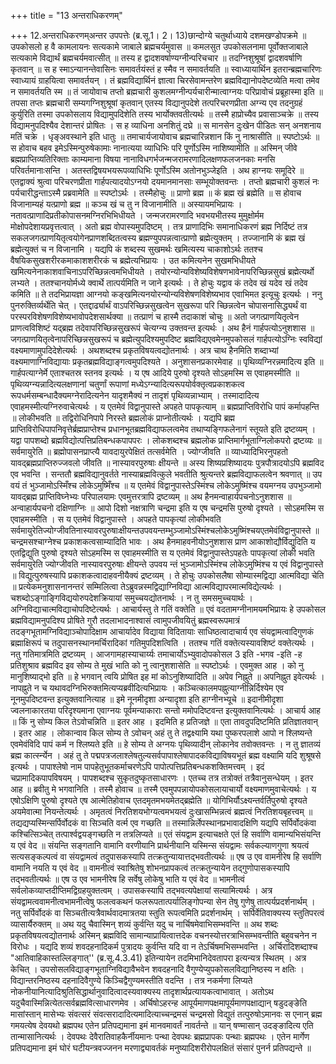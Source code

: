 +++
title = "13 अन्तराधिकरणम्"

+++
12.अन्तराधिकरणम्अन्तर उपपत्तेः (ब्र.सू.1। 2। 13)छान्दोग्ये चतुर्थाध्याये दशमखण्डोपक्रमे ॥ उपकोसलो ह वै कामलायनः सत्यकामे जाबाले ब्रह्मचर्यमुवास ॥ कमलसुत उपकोसलनामा पूर्वोक्तजाबाले सत्यकामे विद्यार्थं ब्रह्मचर्यमवात्सीत् ॥ तस्य ह द्वादशवर्षाण्यग्नीन्परिचचार ॥ तदग्निशुश्रूषां द्वादशवर्षाणि कृतवान् ॥ स ह स्माऽन्यानन्तेवासिनः समावर्तयंस्तं ह स्मैव न समावर्तयति ॥ स्वाध्यायार्थिन इतरान्ब्रह्मचारिणः स्वाध्यायं ग्राहयित्वा समावर्तयन् । तं ब्रह्मविद्यार्थिनं ज्ञात्वा चिरसेवामन्तरेण ब्रह्मविद्यानोपदेष्टव्येति मत्वा तमेव न समावर्तयति स्म ॥ तं जायोवाच तप्तो ब्रह्मचारी कुशलमग्नीन्पर्यचारीन्मात्वाग्नयः परिप्रावोचं प्रब्रूहास्मा इति ॥ तपसा तप्तः ब्रह्मचारी सम्यगग्निशुश्रूषां कृतवान् एतस्य विद्यानुपदेशे तत्परिचरणप्रीता अग्न्य एव तदनुग्रहं कुर्युरिति तस्मा उपकोसलाय विद्यामुपदिशेति तस्य भार्योक्तवतीत्यर्थः ॥ तस्मै हाप्रोच्यैव प्रवासाञ्चक्रे ॥ तस्य विद्यामनुपदिश्यैव देशान्तरं प्रोषितः । स ह व्याधिना अनशितुं दघ्रे ॥ स मानसेन दुःखेन पीडितः सन् अनशनाय मतिं चक्रे । धृङ्अवस्थाने इति धातुः ॥ तमाचार्यजायोवाच ब्रह्मचारिन्नशान किं नु नाश्रासीति ॥ स्पष्टोऽर्थः ॥ स होवाच बहव इमेऽस्मिन्पुरुषेकामाः नानात्यया व्याधिभिः परि पूर्णोऽस्मि नाशिष्यामीति ॥ अस्मिन् जीवे ब्रह्मप्राप्तिव्यतिरिक्ताः काम्यमाना विषया नानाविधगर्भजन्मजरामरणादिलक्षणफलजनकाः मनसि परिवर्तमानाःसन्ति । अतस्तद्विषयभयरूपव्याधिभिः पूर्णोऽस्मि अतोनभुञ्जेइति । अथ हाग्नयः समूदिरे ॥ एतद्वाक्यं श्रुत्वा परिचरणप्रीता गार्हपत्यादयोऽग्नयो दयमानमानसाः सम्भूयोक्तवन्तः । तप्तो ब्रह्मचारी कुशलं नः पर्यचारीद्धन्ताऽस्मै प्रब्रवामेति ॥ स्पष्टोऽर्थः । तस्मैहोचुः ॥ प्राणो ब्रह्म ॥ कं ब्रह्म खं ब्रह्मेति ॥ स होवाच विजानाम्यहं यत्प्राणो ब्रह्म ॥ कञ्च खं च तु न विजानामीति ॥ अस्यायमभिप्रायः । नतावत्प्राणादिप्रतीकोपासनमग्निरभिभिधीयते । जन्मजरामरणादि भवभयभीतस्य मुमुक्षोर्मम मोक्षोपदेशायप्रवृत्तत्वात् । अतो ब्रह्म वोपास्यमुपदिष्टम् । तत्र प्राणादिभिः समानाधिकरणं ब्रह्म निर्दिष्टं तत्र सकलजगत्प्राणयितृत्वयोगेनप्राणशब्दितत्वस्य ब्रह्मण्युपपन्नत्वात्प्राणो ब्रह्मेत्युक्तम् । तज्जानामि कं ब्रह्म खं ब्रह्मेत्युक्तं च न विजानामि । यद्यपि कं शब्दस्य सुखमर्थः खमित्यस्य चाकाशोऽर्थः ततश्च वैषयिकसुखशरीरकमाकाशशरीरकं च ब्रह्मेत्यभिप्रायः । उत कमित्यनेन सुखमभिधीयते खमित्यनेनाकाशवाचिनाऽपरिच्छिन्नत्वमभिधीयते । तयोरन्योन्यविशेष्यविशेषणभावेनापरिच्छिन्नसुखं ब्रह्मेत्यर्थो लभ्यते । ततश्चानयोर्मध्ये क्वार्थे तात्पर्यमिति न जाने इत्यर्थः । ते होचुः यद्वाव कं तदेव खं यदेव खं तदेव कमिति ॥ ते तदभिप्रायज्ञा आग्नयो कङ्खमित्यनयोरन्योन्यविशेषणविशेष्यभाव एवाभिमत इत्यूचुः इत्यर्थः । ननु पुनरुक्तिर्व्यर्थेति चेत् । एतद्दार्ढ्यार्थं वाऽपरिच्छिन्नसुखत्वेन सुखरूपा परि च्छिन्नत्वेन चोपासनासिद्ध्यर्थं वा परस्परविशेषणविशेष्यभावोपदेशसार्थक्या ॥ तत्प्राणं च हास्मै तदाकाशं चोचुः ॥ अतो जगत्प्राणयितृत्वेन प्राणत्वविशिष्टं यद्ब्रह्म तदेवापरिच्छिन्नसुखरूपं चेत्यग्न्य उक्तवन्त इत्यर्थः । अथ हैनं गार्हपत्योऽनुशशास ॥ जगत्प्राणयितृत्वेनापरिच्छिन्नसुखरूपं च ब्रह्मेत्युपदिश्यमुपदिष्ट ब्रह्मविद्यएवमेनमुपकोसलं गार्हपत्योऽग्निः स्वविद्यां वक्ष्यमाणामुपदिदेशेत्यर्थः । अथशब्दश्च प्रकृतविषयत्वद्योतनार्थः । अत्र चाथ हैनमिति शब्दाभ्यां वक्ष्यमाणाग्निविद्यायाः प्रकृतब्रह्मविद्याङ्गत्वमुपदिश्यते । अनुशासनप्रकारमेवाह ॥ पृथिव्यग्निरन्नमादित्य इति ॥ गार्हपत्याग्नेर्मे एताश्चतस्र स्तनव इत्यर्थः । य एष आदिये पुरुषो दृश्यते सोऽहमस्मि स एवाहमस्मीति ॥ पृथिव्यग्न्यन्नादित्यलक्षणानां चतुर्णां रूपाणां मध्येऽग्न्यादित्यरूपयोर्वक्तृत्वप्रकाशकत्व रूपधर्मसम्बन्धादैक्यमग्नेरादित्यनेन यादृशमैक्यं न तादृशं पृथिव्यन्नाभ्याम् । तस्मादादित्य एवाहमस्मीत्यग्निरुवाचेत्यर्थः । य एतमेवं विद्वानुपास्ते अपहते पापकृत्याम् ॥ ब्रह्मप्राप्तिविरोधि पापं कर्मापहन्ति ॥ लोकीभवति ॥ तद्विरोधिनिपापे निरस्ते ब्रह्मलोकं प्राप्नोतीत्यर्थः । यद्यपि ब्रह्म प्राप्तिविरोधिपापनिवृत्तेर्ब्रह्मप्राप्तेश्च प्रधानभूतब्रह्मविद्याफलत्वमेव तथाप्यङ्गिफलेनागं स्तूयते इति द्रष्टव्यम् । यद्वा पापशब्दो ब्रह्मविद्योत्पत्तिप्रतिबन्धकपापपरः । लोकशब्दश्च ब्रह्मलोक प्राप्तिमार्गभूताग्निलोकपरो द्रष्टव्यः ॥ सर्वमायुरेति ॥ ब्रह्मोपासनप्राप्त्यै यावदायुरपेक्षितं तत्सर्वमेति । ज्योग्जीवति ॥ व्याध्यादिभिरनुपहतो यावद्ब्रह्मप्राप्तिरुज्जवलो जीवति ॥ नास्यावरपुरुषाः क्षीयन्ते ॥ अस्य शिष्यप्रशिष्यादयः पुत्रपौत्रादयोऽपि ब्रह्मविद एव भवन्ति । सन्ततौ ब्रह्मविद्यानुवर्तते नास्याब्रह्मवित्कुले भवतीति श्रुत्यन्तरे ब्रह्मविद्याफलत्वेन श्रवणात् ॥ उप वयं तं भुञ्जामोऽस्मिँश्च लोकेऽमुष्मिँश्च ॥ य एतमेवं विद्वानुपास्तेऽस्मिंश्च लोकेऽमुष्मिंश्च वयमग्नय उपभुञ्जामो यावद्ब्रह्म प्राप्तिविघ्नेभ्यः परिपालयामः एवमुत्तरत्रापि द्रष्टव्यम् ॥ अथ हैनमन्वाहार्यपचनोऽनुशशास ॥ अन्वाहार्यपचनो दक्षिणाग्निः ॥ आपो दिशो नक्षत्राणि चन्द्रमा इति य एष चन्द्रमसि पुरुषो दृश्यते । सोऽहमस्मि स एवाहमस्मीति । स य एतमेवं विद्वानुपास्ते । अपहते पापकृत्यां लोकीभवति सर्वमायुरेतिज्योग्जीवतिनास्यावरपुरुषाःक्षीयन्तउपवयन्तम्भुञ्जामोऽस्मिंश्चलोकेऽमुष्मिंश्चयएतमेवंविद्वानुपास्ते ॥ चन्द्रमसश्चाग्नेश्च प्रकाशकत्वसाम्यादिति भावः । अथ हैनमाहवनीयोऽनुशशास प्राण आकाशोद्यौर्विद्युदिति य एतद्विद्युति पुरुषो दृश्यते सोऽहमस्मि स एवाहमस्मीति स य एतमेवं विद्वानुपास्तेऽपहतेः पापकृत्यां लोकी भवति सर्वमायुरेति ज्योग्जीवति नास्यावरपुरुषाः क्षीयन्ते उपवय न्तं भुञ्जामोऽस्मिंश्च लोकेऽमुष्मिंश्च य एवं विद्वानुपास्ते ॥ विद्युत्पुरुषस्यापि प्रकाशकत्वादाहवनीयैक्यं द्रष्टव्यम् । ते होचुः उपकोसलैषा सोम्यास्मद्विद्या आत्मविद्या चेति ॥ प्रत्येकमनुशासनानन्तरं सम्मिलित्वा तेऽब्रुवन्नस्मद्विद्याग्निविद्या आत्मविद्यापरमात्मविद्येत्यर्थः । चशब्दोऽङ्गाङ्गिविद्ययोरुपदेशक्रियायां समुच्चयद्योतनार्थः । न तु समसमुच्चयार्थः । अग्निविद्याचात्मविद्याचोपदिष्टेत्यर्थः । आचार्यस्तु ते गतिं वक्तेति ॥ एवं वदतामग्नीनामयमभिप्रायः हे उपकोसल ब्रह्मविद्यामनुपदिश्य प्रोषिते गुरौ तदलाभादनाश्वासं त्वामुपजीवयितुं ब्रह्मस्वरूपमात्रं तदङ्गभूतामग्निविद्याञ्चोपादिक्षाम आचार्यादेव विद्याया विदितायाः साधिष्ठत्वादाचार्य एव संयद्वामत्वादिगुणकं ब्रह्माक्षिरूपं च तदुपासनस्थानमर्चिरादिकां गतिमुपदिशत्विति । ततश्च गतिं वक्तेत्यस्यावशिष्टं वक्तेत्यर्थः । नतु गतिमात्रमिति द्रष्टव्यम् । आजगामहास्याचार्य्यः तमाचार्योऽभ्युवादोपकोसल 3 इति -भगव -इति -ह प्रतिशुश्राव ब्रह्मविद इव सोम्य ते मुखं भाति को नु त्वानुशशासेति ॥ स्पष्टोऽर्थः । एवमुक्त आह । को नु मानुशिष्याद्भो इति ॥ हे भगवान् त्वयि प्रोषित इह मां कोऽनुशिष्यादिति ॥ अपेव निह्नुते ॥ अपनिह्नुत इवेत्यर्थः । नापह्नुते न च यथावदग्निभिरुक्तमित्यप्यब्रवीदित्यभिप्रायः । कञ्चित्कालमपह्नुत्याग्नीन्निर्दिश्येम एव नूनमुपदिष्टवन्त इत्युक्तवानित्याह ॥ इमे नूनमीदृशा अन्यादृशा इति हाग्नीनभ्यूचे ॥ इदानीमीदृशा ज्वलनाकारतया परिदृश्यमाना एवाग्नयः पूर्वमन्याकाराः सन्तो ममोपदिष्टवन्त इत्युक्तवानित्यर्थः । आचार्य आह ॥ किं नु सोम्य किल तेऽवोचन्निति ॥ इतर आह । इदमिति ह प्रतिजज्ञे ॥ एता तावदुपदिष्टमिति प्रतिज्ञातवान् । इतर आह । लोकान्वाव किल सोम्य ते ऽवोचन् अहं तु ते तद्वक्ष्यामि यथा पुष्करपलाशे आपो न श्लिष्यन्ते एवमेवंविदि पापं कर्म न श्लिष्यते इति ॥ हे सोम्य ते अग्नयः पृथिव्यादीन् लोकानेव तवोक्तवन्तः । न तु ज्ञातव्यं ब्रह्म कार्त्स्न्येन । अहं तु ते पद्मपत्रजलाश्लेषतुल्यसर्वपापाश्लेषापादकविद्याविषयभूतं ब्रह्म वक्ष्यामि यदि शुश्रूषसे इत्यर्थः । पापाश्लेषो नाम पापहेतुभूतकर्माचरणेऽपि पापोत्पत्तिप्रतिबन्धकशक्तिमत्त्वम् । इदं चप्रामादिकपापविषयम् । पापशब्दश्च सुकृतदुष्कृतसाधारणः । एतच्च तत्र तत्रोक्तं तत्रैवानुसन्धेयम् । इतर आह ॥ ब्रवीतु मे भगवानिति । तस्मै होवाच ॥ तस्मै एवमुपपन्नायोपकोसलायाचार्यो वक्ष्यमाणमुवाचेत्यर्थः । य एषोऽक्षिणि पुरुषो दृश्यते एष आत्मेतिहोवाच एतदमृतमभयमेतद्ब्रह्मेति ॥ योगिभिर्यौऽक्ष्यन्तर्वर्तिपुरुषो दृश्यते अयमेवात्मा नियन्तेत्यर्थः । अमृतत्वं निरतिशयभोग्यत्वमभयत्वं दुःखासम्भिन्नत्वं ब्रह्मत्वं निरतिशयबृहत्त्वम् ॥ तद्यद्यप्यस्मिन्सर्पिर्वोदकं वा सिञ्चति वर्त्म एव गच्छति ॥ तस्मान्निर्लेपस्थानप्रभावादक्षिणि यद्यपि सर्पिर्वोदकंवा कश्चित्सिञ्चेत् तत्पार्श्वद्वयङ्गच्छति न तत्रलिप्यते ॥ एतं संयद्वाम इत्याचक्षते एतं हि सर्वाणि वामान्यभिसंयन्ति य एवं वेद ॥ संयन्ति सङ्गतानि वामानि वरणीयानि प्रार्थनीयानि यस्मिन्स संयद्वामः सर्वकल्याणगुणा श्रयत्वं सत्यसङ्कल्पत्वं वा संयद्वामत्वं तदुपासकस्यापि तत्क्रतुन्यायात्तद्भवतीत्यर्थः ॥ एष उ एव वामनीरेष हि सर्वाणि वामानि नयति य एवं वेद ॥ वामनीत्वं स्वाश्रितेषु शोभनप्रापकत्वं तत्क्रतुन्यायेन तद्गुणोपासकस्यापि तद्भवतीत्यर्थः ॥ एष उ एव भामनीरेष हि सर्वेषु लोकेषु भाति य एवं वेद ॥ भामनीत्वं सर्वलोकव्याप्तदीप्तिमद्विग्रहयुक्तत्वम् । उपासकस्यापि तद्भवत्यपेक्षायां सत्यामित्यर्थः । अत्र संयद्वामत्ववामनीत्वभामनीत्वेषु फलत्वकथनं फलरूपतात्पर्यालिङ्गोपन्या सेन तेषु गुणेषु तात्पर्यप्रदर्शनार्थम् । नतु सर्पिर्वोदकं वा सिञ्चतीत्यत्रैवार्थवादमात्रतया स्तुति रूपत्वमिति प्रदर्शनार्थम् । सर्पिर्वेतिवाक्यस्य स्तुतिपरत्वं व्यासार्यैरुक्तम् ॥ अथ यदु चैवास्मिन् शव्यं कुर्वन्ति यदु च नार्चिषमेवाभिसम्भवन्ति ॥ अथ शब्दः प्रकृतविषयत्वद्योतनार्थः अस्मिन् ब्रह्मविदि सामान्याप्रायित्वात्तदेक वचनस्योत्तरत्राभिसम्भवन्तीति बहुवचनेन न विरोधः । यद्यदि शव्यं शवदहनादिकर्म पुत्रादयः कुर्वन्ति यदि वा न तेऽर्चिषमभिसम्भवन्ति । अर्चिरादिशब्दाश्च "आतिवाहिकास्तल्लिङ्गात्'' (ब्र.सू.4.3.41) इतिन्यायेन तदमिभानिदेवतापरा इत्यन्यत्र स्थितम् । अत्र केचित् । उपसोसलविद्याङ्गभूताग्निविद्यावैभवेन शवदहनादि वैगुण्येप्युपकोसलविद्यानिष्ठस्य न क्षतिः । विद्यान्तरनिष्ठस्य दहनादिवैगुण्ये किञ्चिद्वैगुण्यमस्तीति वदन्ति । तत्र नकर्मणा लिप्यते नोकनीयानित्यादिश्रुतिसिद्धार्थानुवादित्वादस्यवाक्यस्य तादृशार्थप्रत्यायकत्वाभावात् । अतोऽथ यदुचैवास्मिन्नित्येतत्सर्वब्रह्मवित्साधारणमेव । अर्चिषोऽहरन्ह आपूर्यमाणपक्षमापूर्यमाणपक्षाद्यान् षडुदङ्ङेति मासांस्तान् मासेभ्यः संवत्सरं संवत्सरादादित्यमादित्याच्चन्द्रमसं चन्द्रमसो विद्युतं तत्पुरुषोऽमानवः स एनान् ब्रह्म गमयत्येष देवयथो ब्रह्मपथ एतेन प्रतिपद्यमाना इमं मानवमावर्तं नावर्तन्ते ॥ यान् षण्मासान् उदङ्ङादित्य एति तान्मासानित्यर्थः । देवपथः देवैरातिवाहकैर्नीयमानः पन्था देवपथः ब्रह्मप्रापकः पन्थाः ब्रह्मपथः । एतेन मार्गेण प्रतिपद्यमाना इमं घोरं घटीयन्त्रवज्जनन मरणाद्व्यावर्तकं मनुष्यादिशरीरोपलक्षितं संसारं पुनर्न प्रतिपद्यन्ते ॥